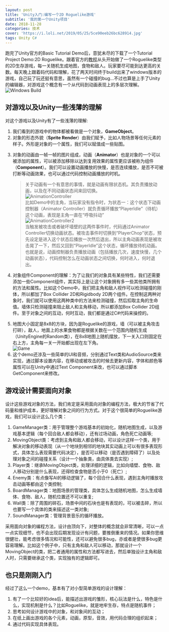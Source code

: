 ```yaml
---
layout: post
title: 'Unity入门:编写一个2D Roguelike游戏'
subtitle: '我的第一个Unity项目'
date: 2018-11-28
categories: 技术
cover: 'https://i.loli.net/2019/05/25/5ce90eeb26bc628914.jpg'
tags: Unity C#
---
```


<p>跑完了Unity官方的Basic Tutorial Demo后，意犹未尽的下载了一个Tutorial Project Demo:2D Roguelike。跟着官方的<a href="https://unity3d.com/cn/learn/tutorials/s/2d-roguelike-tutorial">教程</a>从头开始做了一个Roguelike类型的2D生存游戏，每一关随机生成地图，食物和敌人。玩家要尽可能到达更高的关数。每天晚上跟着码代码和理解，花了两天时间终于build出来了windows版本的游戏，自己玩了玩还挺有意思，虽然有一个碰撞的bug...不过也算是上手了Unity的编辑器，对游戏这个概念有一个从代码到动画表现上的多层次理解。<br />
<img src="https://i.loli.net/2019/05/25/5ce905c5492e939016.png" alt="Windows Build" /></p>
<h2>对游戏以及Unity一些浅薄的理解</h2>
<p>对这个游戏以及Unity有了一些浅薄的理解:  
</p>
<ol>
<li>我们看到的游戏中的物体都被看做是一个对象，<strong>GameObject</strong>。  
</li>
<li>对象的形态外貌（<strong>Sprite Render</strong>）由我们赋予，比如人物场景等任何元素的样子。外形是对象的一个属性，我们可以赋值成一些贴图。  
</li>
<li>
<p>对象的动画由一帧一帧的图片组成，动画（<strong>Animator</strong>）也是对象的一个可以被添加的属性，可以被添加移除以达到复用效果的属性更应该被称为组件（<strong>Component</strong>）。我们可以设置动画播放的快慢，是否连续播放，是否不可被打断等动画效果，也可以通过代码控制动画播放的时机。</p>
<blockquote>
<p>关于动画有一个有意思的事情，就是动画有限状态机。其负责播放动画，以及在不同动画状态间来回切换。<br />
<img src="https://i.loli.net/2019/05/25/5ce905c55bbff23067.png" alt="AnimationController" /><br />
比如Demo中的主角，当玩家没有指令时，为状态一：这个状态下动画控制器（Animator Controller）就负责循环播放“PlayerIdle”（待机）这个动画，表现是主角一直在“呼吸抖动”<br />
<img src="https://i.loli.net/2019/05/25/5ce905c55cc8646305.png" alt="AnimationController2" /><br />
当触发被攻击或者破坏墙壁的这两件事件时，代码通过Animator  Controller切换动画状态。被攻击事件时切换到“PlayerChop”状态，预先设定是进入这个状态后播放一次然后退出，所以主角动画表现是被攻击晃了一下，然后又回到“PlayerIdle”这个状态，循环播放待机动画。<br />
也就是说，动画控制器负责播放动画（包括播放几次，速度快慢，几个动画状态），代码控制怎么在动画状态之间切换，何时进入，何时退出。</p>
</blockquote>
</li>
<li>
<p>对象组件Component的理解：为了让我们的对象具有某些特性，我们还需要添加一些Component组件，其实际上是让这个对象拥有多一些其他类所拥有的方法和属性。比如这个Demo中，我们把主角和敌人视作可以检测碰撞的刚体，所以都加了Box Collider 2D和Rigidbody 2D两个组件。在控制这两种对象时，我们就可以使用这两种类中的方法来检测碰撞，然后扣取主角的生命值。墙体只检测碰撞来阻止敌人和主角移动，所以都添加Box Collider 2D组件。至于对象之间的互动，何时互动，我们都是通过C#代码来操控的。</p>
</li>
<li>地图大小固定是8x8的方块，因为是Roguelike的游戏，墙（可以被主角攻击打碎），敌人，地面上的水果食物都是根据关数在一个范围内随机生成（UnityEngine的Random类），在8x8地图上随机摆放，下一关入口则固定在右上方，主角每一关一开始都出现在左下角。<br />
<img src="https://i.loli.net/2019/05/25/5ce905c57b0dc60751.png" alt="Game" />  
</li>
<li>这个demo还涉及一些简单的UI和音频，分别通过Text类和AudioSource类来实现，通过脚本设置内容，在移动或被攻击的时候去更新内容，字体和颜色等属性可以在Unity中通过Text Component来改，也可以通过脚本GetComponent来修改。   
</li>
</ol>
<h2>游戏设计需要面向对象</h2>
<p>设计这些游戏对象的方法，我们肯定是采用面向对象的编程方法，极大的节省了代码量和维护成本，更好理解对象之间的行为方式。对于这个很简单的Roguelike游戏，我们可以设计这么几个类：</p>
<ol>
<li>GameManager类：用于管理整个游戏基本的初始化，随机地图生成，以及游戏基本逻辑（每个回合敌人都会移动），还有过场动画，角色死亡动画等;</li>
<li>MovingObject类：考虑到主角和敌人都会移动，可以设计这样一个类，用于解决对象的移动表现（从一个地块到相邻的地块其实动画上可以有很多表现形式，具体怎么表现需要代码决定），是否可以移动（是否遇到障碍了）以及处理对象之间的碰撞关系（设计一个抽象类，由具体类去实现）;</li>
<li>Player类：继承MovingObject类，处理详细的逻辑，比如向墙壁、食物、敌人移动分别是什么表现，还得检查食物是否小于0（死亡）;</li>
<li>Enemy类：有点像写AI的移动逻辑了，每个回合什么表现，遇到主角时播放攻击动画等都由这个类控制;</li>
<li>BoardManager类：地图场景的管理类，具体怎么生成随机地图，怎么生成墙体、食物、敌人，随机位置还不可以重复;</li>
<li>Wall类：除了周围的碎石，场景中间的石块也是有表现的，可以被击碎，所以也要写一个具体的类来描述这一类对象;</li>
<li>SoundManager类：管理背景音乐的循环播放。  
</li>
</ol>
<p>采用面向对象的编程方法，设计由顶向下，对整体的概念就会非常清晰，可以一点一点实现细节，也不会出现后期发现设计有问题，要推倒重来的情况。如果你思维很健壮，能考虑很多情况和可能性，还可以避免很多bug，亦或者是使很多bug更容易理解。比如这个例子中，只有主角和敌人可以移动，那就设计一个MovingObject的类，把二者通用的属性和方法都写进去，然后单独设计主角和敌人时，只需要继承这个类，实现独有的逻辑即可。  
</p>
<h2>也只是刚刚入门</h2>
<p>经过了这么一个demo，基本有了对小型简单游戏的设计理解：</p>
<ol>
<li>有了一个比较好的idea后，能描述出游戏的雏形，核心玩法是什么，特色是什么，实现机制是什么？比如Roguelike，就是地牢生存，特点是随机事件；</li>
<li>思考如何设计游戏中的对象，和对象间的互动；</li>
<li>在纸上画出游戏的各个元素，动画，原型，音效，用代码合理的组织起来；</li>
<li>通过代码实现具体表现。</li>
</ol>
